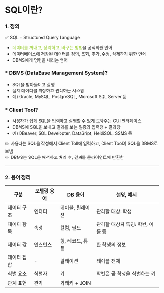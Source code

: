 # SQL이란?
### 1. 정의
✅ SQL = Structured Query Language <br>
- <span style="color:yellowgreen">데이터를 꺼내고, 정리하고, 바꾸는 방법</span>을 공식화한 언어
- 데이터베이스에 저장된 데이터를 정의, 조회, 추가, 수정, 삭제하기 위한 언어
- DBMS에게 명령을 내리는 언어

### * DBMS (DataBase Management System)?
- SQL을 받아들이고 실행
- 실제 데이터를 저장하고 관리하는 시스템
- 예) Oracle, MySQL, PostgreSQL, Microsoft SQL Server 등

### * Client Tool?
- 사용자가 쉽게 SQL을 입력하고 실행할 수 있게 도와주는 GUI 인터페이스
- DBMS에 SQL을 보내고 결과를 보는 일종의 입력창 + 결과창
- 예) DBeaver, SQL Developter, DataGript, HeidiSQL, SSMS 등

✏️ 사용자는 SQL을 작성해서 Client Toll에 입력하고, Client Tool이 SQL을 DBMS로 보냄 <br>
✏️ DBMS는 SQL을 해석하고 처리 후, 결과를 클라이언트에 반환함

<hr>

### 2. 용어 정리
|구분|모델링 용어|DB 용어|설명, 예시|
|------|---|---|---|
|데이터 구조|엔터티|테이블, 릴레이션|관리할 대상: 학생|
|데이터 항목|속성|컬럼, 필드|관리할 대상의 특징: 학번, 이름 등|
|데이터 값|인스턴스|행, 레코드, 튜플|한 학생의 정보|
|데이터 집합|-|릴레이션|테이블 전체|
|식별 요소|식별자|키|학번은 곧 학생을 식별하는 키|
|관계 표현|관계|외래키 + JOIN||

